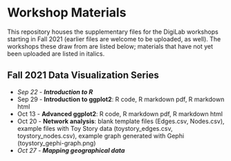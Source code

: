 # Workshop Materials

This repository houses the supplementary files for the DigiLab workshops starting in Fall 2021 (earlier files are welcome to be uploaded, as well).  The workshops these draw from are listed below; materials that have not yet been uploaded are listed in italics.

## Fall 2021 Data Visualization Series

* _Sep 22 - **Introduction to R**_
* Sep 29 - **Introduction to ggplot2**: R code, R markdown pdf, R markdown html
* Oct 13 - **Advanced ggplot2**: R code, R markdown pdf, R markdown html
* Oct 20 - **Network analysis**: blank template files (Edges.csv, Nodes.csv), example files with Toy Story data (toystory_edges.csv, toystory_nodes.csv), example graph generated with Gephi (toystory_gephi-graph.png)
* _Oct 27 - **Mapping geographical data**_

